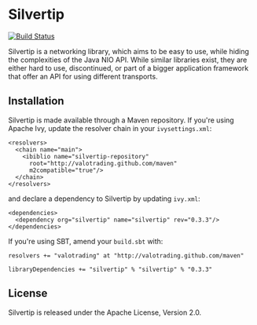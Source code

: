 # Silvertip

[![Build Status](https://secure.travis-ci.org/valotrading/silvertip.png)](http://travis-ci.org/valotrading/silvertip)

Silvertip is a networking library, which aims to be easy to use, while hiding
the complexities of the Java NIO API. While similar libraries exist, they are
either hard to use, discontinued, or part of a bigger application framework
that offer an API for using different transports.

## Installation

Silvertip is made available through a Maven repository. If you're using Apache
Ivy, update the resolver chain in your `ivysettings.xml`:

    <resolvers>
      <chain name="main">
        <ibiblio name="silvertip-repository"
          root="http://valotrading.github.com/maven"
          m2compatible="true"/>
      </chain>
    </resolvers>

and declare a dependency to Silvertip by updating `ivy.xml`:

    <dependencies>
      <dependency org="silvertip" name="silvertip" rev="0.3.3"/>
    </dependencies>

If you're using SBT, amend your `build.sbt` with:

    resolvers += "valotrading" at "http://valotrading.github.com/maven"

    libraryDependencies += "silvertip" % "silvertip" % "0.3.3"

## License

Silvertip is released under the Apache License, Version 2.0.
